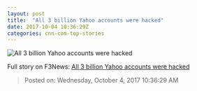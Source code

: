 ```yaml
---
layout: post
title:  "All 3 billion Yahoo accounts were hacked"
date: 2017-10-04 10:36:29Z
categories: cnn-com-top-stories
---
```


![All 3 billion Yahoo accounts were hacked](http://i2.cdn.turner.com/money/dam/assets/160923184827-yahoo-hack-2016-780x439.jpg)




Full story on F3News: [All 3 billion Yahoo accounts were hacked](http://www.f3nws.com/n/HWGgTJ)

> Posted on: Wednesday, October 4, 2017 10:36:29 AM
